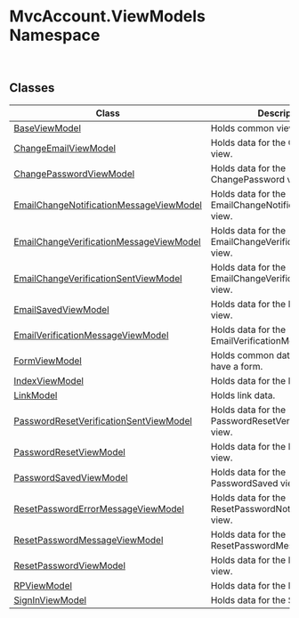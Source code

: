 MvcAccount.ViewModels Namespace
===============================
 


Classes
-------

Class                                        | Description                                             
-------------------------------------------- | ------------------------------------------------------- 
[BaseViewModel][1]                           | Holds common view data.                                 
[ChangeEmailViewModel][2]                    | Holds data for the ChangeEmail view.                    
[ChangePasswordViewModel][3]                 | Holds data for the ChangePassword view.                 
[EmailChangeNotificationMessageViewModel][4] | Holds data for the EmailChangeNotificationMessage view. 
[EmailChangeVerificationMessageViewModel][5] | Holds data for the EmailChangeVerificationMessage view. 
[EmailChangeVerificationSentViewModel][6]    | Holds data for the EmailChangeVerificationSent view.    
[EmailSavedViewModel][7]                     | Holds data for the EmailSaved view.                     
[EmailVerificationMessageViewModel][8]       | Holds data for the EmailVerificationMessage view.       
[FormViewModel<TInputModel>][9]              | Holds common data for views that have a form.           
[IndexViewModel][10]                         | Holds data for the Index view.                          
[LinkModel][11]                              | Holds link data.                                        
[PasswordResetVerificationSentViewModel][12] | Holds data for the PasswordResetVerificationSent view.  
[PasswordResetViewModel][13]                 | Holds data for the PasswordReset view.                  
[PasswordSavedViewModel][14]                 | Holds data for the PasswordSaved view.                  
[ResetPasswordErrorMessageViewModel][15]     | Holds data for the ResetPasswordNotFoundMessage view.   
[ResetPasswordMessageViewModel][16]          | Holds data for the ResetPasswordMessage view.           
[ResetPasswordViewModel][17]                 | Holds data for the ResetPassword view.                  
[RPViewModel][18]                            | Holds data for the RP view.                             
[SignInViewModel][19]                        | Holds data for the SignIn view.                         

[1]: BaseViewModel/README.md
[2]: ChangeEmailViewModel/README.md
[3]: ChangePasswordViewModel/README.md
[4]: EmailChangeNotificationMessageViewModel/README.md
[5]: EmailChangeVerificationMessageViewModel/README.md
[6]: EmailChangeVerificationSentViewModel/README.md
[7]: EmailSavedViewModel/README.md
[8]: EmailVerificationMessageViewModel/README.md
[9]: FormViewModel_1/README.md
[10]: IndexViewModel/README.md
[11]: LinkModel/README.md
[12]: PasswordResetVerificationSentViewModel/README.md
[13]: PasswordResetViewModel/README.md
[14]: PasswordSavedViewModel/README.md
[15]: ResetPasswordErrorMessageViewModel/README.md
[16]: ResetPasswordMessageViewModel/README.md
[17]: ResetPasswordViewModel/README.md
[18]: RPViewModel/README.md
[19]: SignInViewModel/README.md